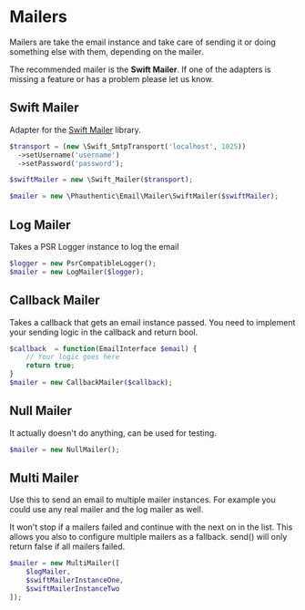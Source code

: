 # Mailers

Mailers are take the email instance and take care of sending it or doing something else with them, depending on the mailer.

The recommended mailer is the **Swift Mailer**. If one of the adapters is missing a feature or has a problem please let us know.

## Swift Mailer

Adapter for the [Swift Mailer](https://github.com/swiftmailer/swiftmailer) library.

```php
$transport = (new \Swift_SmtpTransport('localhost', 1025))
  ->setUsername('username')
  ->setPassword('password');

$swiftMailer = new \Swift_Mailer($transport);

$mailer = new \Phauthentic\Email\Mailer\SwiftMailer($swiftMailer);
```

## Log Mailer

Takes a PSR Logger instance to log the email

```php
$logger = new PsrCompatibleLogger();
$mailer = new LogMailer($logger);
```

## Callback Mailer

Takes a callback that gets an email instance passed. You need to implement your sending logic in the callback and return bool.

```php
$callback  = function(EmailInterface $email) {
    // Your logic goes here
    return true;
}
$mailer = new CallbackMailer($callback);
```

## Null Mailer

It actually doesn't do anything, can be used for testing.

```php
$mailer = new NullMailer();
```

## Multi Mailer

Use this to send an email to multiple mailer instances. For example you could use any real mailer and the log mailer as well.

It won't stop if a mailers failed and continue with the next on in the list. This allows you also to configure multiple mailers as a fallback. send() will only return false if all mailers failed.

```php
$mailer = new MultiMailer([
    $logMailer,
    $swiftMailerInstanceOne,
    $swiftMailerInstanceTwo
]);
```
